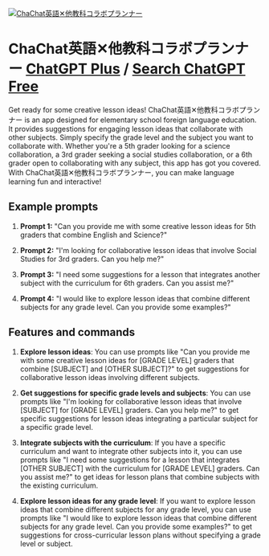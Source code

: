 
[![ChaChat英語✕他教科コラボプランナー](https://files.oaiusercontent.com/file-Re1Snv5MSSttx5kRHHxwx3tM?se=2123-10-19T03%3A16%3A58Z&sp=r&sv=2021-08-06&sr=b&rscc=max-age%3D31536000%2C%20immutable&rscd=attachment%3B%20filename%3D3480230a-8182-4d8d-9706-9dc8689771ee.png&sig=UNU4KfV0l96dlsdSshWx5sK/K/VfU4YAVJ7erGJzOP8%3D)](https://chat.openai.com/g/g-nV47ac3B0-chachatying-yu-ta-jiao-ke-korabopuranna)

# ChaChat英語✕他教科コラボプランナー [ChatGPT Plus](https://chat.openai.com/g/g-nV47ac3B0-chachatying-yu-ta-jiao-ke-korabopuranna) / [Search ChatGPT Free](https://gptcall.net/index.html#/?search=ChaChat%E8%8B%B1%E8%AA%9E%E2%9C%95%E4%BB%96%E6%95%99%E7%A7%91%E3%82%B3%E3%83%A9%E3%83%9C%E3%83%97%E3%83%A9%E3%83%B3%E3%83%8A%E3%83%BC)

Get ready for some creative lesson ideas! ChaChat英語✕他教科コラボプランナー is an app designed for elementary school foreign language education. It provides suggestions for engaging lesson ideas that collaborate with other subjects. Simply specify the grade level and the subject you want to collaborate with. Whether you're a 5th grader looking for a science collaboration, a 3rd grader seeking a social studies collaboration, or a 6th grader open to collaborating with any subject, this app has got you covered. With ChaChat英語✕他教科コラボプランナー, you can make language learning fun and interactive!

## Example prompts

1. **Prompt 1:** "Can you provide me with some creative lesson ideas for 5th graders that combine English and Science?"

2. **Prompt 2:** "I'm looking for collaborative lesson ideas that involve Social Studies for 3rd graders. Can you help me?"

3. **Prompt 3:** "I need some suggestions for a lesson that integrates another subject with the curriculum for 6th graders. Can you assist me?"

4. **Prompt 4:** "I would like to explore lesson ideas that combine different subjects for any grade level. Can you provide some examples?"

## Features and commands

1. **Explore lesson ideas**: You can use prompts like "Can you provide me with some creative lesson ideas for [GRADE LEVEL] graders that combine [SUBJECT] and [OTHER SUBJECT]?" to get suggestions for collaborative lesson ideas involving different subjects.

2. **Get suggestions for specific grade levels and subjects**: You can use prompts like "I'm looking for collaborative lesson ideas that involve [SUBJECT] for [GRADE LEVEL] graders. Can you help me?" to get specific suggestions for lesson ideas integrating a particular subject for a specific grade level.

3. **Integrate subjects with the curriculum**: If you have a specific curriculum and want to integrate other subjects into it, you can use prompts like "I need some suggestions for a lesson that integrates [OTHER SUBJECT] with the curriculum for [GRADE LEVEL] graders. Can you assist me?" to get ideas for lesson plans that combine subjects with the existing curriculum.

4. **Explore lesson ideas for any grade level**: If you want to explore lesson ideas that combine different subjects for any grade level, you can use prompts like "I would like to explore lesson ideas that combine different subjects for any grade level. Can you provide some examples?" to get suggestions for cross-curricular lesson plans without specifying a grade level or subject.



